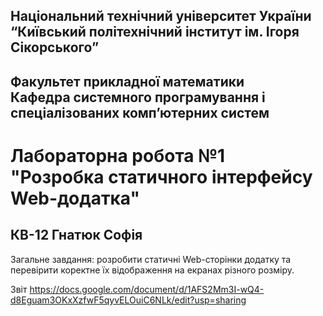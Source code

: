 ## Національний технічний університет України<br>“Київський політехнічний інститут ім. Ігоря Сікорського”

## Факультет прикладної математики<br>Кафедра системного програмування і спеціалізованих комп’ютерних систем


# Лабораторна робота №1<br>"Розробка статичного інтерфейсу Web-додатка"

## КВ-12 Гнатюк Софія

Загальне завдання: розробити статичні Web-сторінки додатку та перевірити коректне їх відображення на екранах різного розміру.

Звіт https://docs.google.com/document/d/1AFS2Mm3I-wQ4-d8Eguam3OKxXzfwF5qyvELOuiC6NLk/edit?usp=sharing

